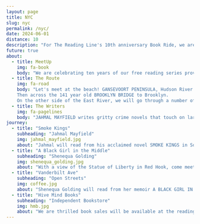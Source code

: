 ```yaml
---
layout: page
title: NYC
slug: nyc
permalink: /nyc/
date: 2024-06-01
distance: 10
description: "For The Reading Line's 10th anniversary Book Ride, we are in New York City. We will ride through Lenapehoking, the ancestral homeland of the Lenape. The name Manhattan comes from their word Mannahatta, meaning island of many hills. We acknowledge the displacement of this region’s original inhabitants and the Lenape diaspora that exists today. We honor the generations of stewards, and we pay our respects to the many diverse Indigenous peoples still connected to this land."
future: true
about:
  - title: MeetUp
    img: fa-book
    body: "We are celebrating ten years of our free reading series providing the opportunity for participants to see the city from a new perspective, from the seat of their bicycle, through authors’ words, and in locations newly imagined as reading salons. For details and registration please go to MEETUP Brompton New York. Everyone is welcome!"
  - title: The Route
    img: fa-road
    body: "Let's meet at the beach! GANSEVOORT PENINSULA, Hudson River Park, is lit worthy and perhaps you'll be inspired to pen a piece of poetry. We will cycle south on the Empire State Trail. Off the beaten path in SOUTH COVE, there is a place where land and water, nature and metropolis, past and present, come together. That is where you will hear JAHMAL MAYFIELD read from Smoke Kings. The propulsive novel explores decades of racial tensions through a fictional landscape where the line between justice and revenge is blurred.
    Then across the 141 year old BROOKLYN BRIDGE to Brooklyn.
    On the other side of the East River, we will go through a number of neighborhoods until we reach RED HOOK with a view of the Statue of Liberty. We will cycle up to Prospect Park finishing on Vanderbilt Avenue at a cafe. Here you will be introduced to SHENEQUA GOLDING and her blazingly honest essay collection from a refreshing new voice exploring the in-between moments for Black women and girls, and what it means to simply exist. Total route is 12 miles with plenty of stops."
  - title: The Writers  
    img: fa-pagelines
    body: "JAHMAL MAYFIELD writes gritty crime novels that touch on large social issues. He was born in Virginia but currently resides in New Jersey. In addition to writing, he serves as the director of a nonprofit program that provides employment support to people with disabilities. SHENEQUA GOLDING is a writer and an editor whose work focuses on race, gender, popular culture, and entertainment. A native New Yorker, Golding returned to her roots as an entertainment writer. Her work, both on-camera and in print, has appeared in prominent Black publications such as Vibe and Essence, as well as mainstream outlets, including Complex, the Associated Press, BBC, and Vanity Fair."
journey:
  - title: "Smoke Kings"
    subheading: "Jahmal Mayfield"
    img: jahmal_mayfield.jpg
    about: "Jahmal will read from his acclaimed novel SMOKE KINGS in South Cove. Additionally, Alison Simko, publisher of THE BROADSHEET, will share her story of publishing Lower Manhattan’s Local Newspaper."
  - title: "A Black Girl in the Middle"
    subheading: "Shenequa Golding"
    img: shenequa_golding.jpg
    about: "With a view of the Statue of Liberty in Red Hook, come meet K. KERIMIAN, the originator of The Nonbinanrian Book Bike. Queer book donations are encouraged."
  - title: "Vanderbilt Ave"
    subheading: "Open Streets"
    img: coffee.jpg
    about: "Shenequa Golding will read from her memoir A BLACK GIRL IN THE MIDDLE at a cafe"
  - title: "Hive Mind Books"
    subheading: "Independent Bookstore"
    img: hmb.jpg
    about: "We are thrilled book sales will be available at the reading locations from the newly launched independent bookstore, Hive Mind Books"
---
```

